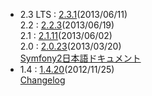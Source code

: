 - 2.3 LTS : [2.3.1](http://symfony.com/blog/symfony-2-3-1-released)(2013/06/11)<br />
  2.2 : [2.2.3](http://symfony.com/blog/symfony-2-2-3-released)(2013/06/19)<br />
  2.1 : [2.1.11](http://symfony.com/blog/symfony-2-1-11-released)(2013/06/02)<br />
  2.0 : [2.0.23](http://symfony.com/blog/symfony-2-0-23-released)(2013/03/20)<br />
  [Symfony2日本語ドキュメント](http://docs.symfony.gr.jp/)
- 1.4 : [1.4.20](http://symfony.com/download)(2012/11/25)<br />
  [Changelog](/changelog/1_4)
